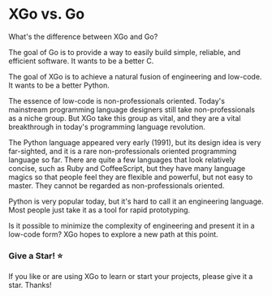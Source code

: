 XGo vs. Go
======

What's the difference between XGo and Go?

The goal of Go is to provide a way to easily build simple, reliable, and efficient software. It wants to be a better C.

The goal of XGo is to achieve a natural fusion of engineering and low-code. It wants to be a better Python.

The essence of low-code is non-professionals oriented. Today's mainstream programming language designers still take non-professionals as a niche group. But XGo take this group as vital, and they are a vital breakthrough in today's programming language revolution.

The Python language appeared very early (1991), but its design idea is very far-sighted, and it is a rare non-professionals oriented programming language so far. There are quite a few languages that look relatively concise, such as Ruby and CoffeeScript, but they have many language magics so that people feel they are flexible and powerful, but not easy to master. They cannot be regarded as non-professionals oriented.

Python is very popular today, but it's hard to call it an engineering language. Most people just take it as a tool for rapid prototyping.

Is it possible to minimize the complexity of engineering and present it in a low-code form? XGo hopes to explore a new path at this point.

### Give a Star! ⭐

If you like or are using XGo to learn or start your projects, please give it a star. Thanks!
